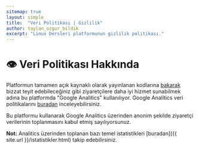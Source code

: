 ```yaml
---
sitemap: true
layout: simple
title:  "Veri Politikası | Gizlilik"
author: taylan_ozgur_bildik
excerpt: "Linux Dersleri platformunun gizlilik politikası."
---
```



# 👁 Veri Politikası Hakkında
Platformun tamamen açık kaynaklı olarak yayınlanan kodlarına [bakarak](https://github.com/Linux-Dersleri/linux-dersleri.github.io) bizzat teyit edebileceğiniz gibi ziyaretçilere daha iyi hizmet sunabilmek adına bu platformda "Google Analitics" kullanılıyor. Google Analitics veri politikalarını [buradan](https://support.google.com/analytics/answer/6004245?hl=tr#zippy=%2Cgenel-veri-koruma-y%C3%B6netmeli%C4%9Fi-gdpr-kapsam%C4%B1nda-google-analytics%2Cgoogle-analytics-%C3%A7erezleri-ve-tan%C4%B1mlay%C4%B1c%C4%B1lar%C4%B1) inceleyebilirsiniz.

Bu platformu kullanarak Google Analitics üzerinden anonim şekilde ziyaretçi verilerinin toplanmasını kabul etmiş sayılıyorsunuz.

**Not:** Analitics üzerinden toplanan bazı temel istatistikleri [buradan]({{ site.url }}/istatistikler.html) takip edebilirsiniz.

